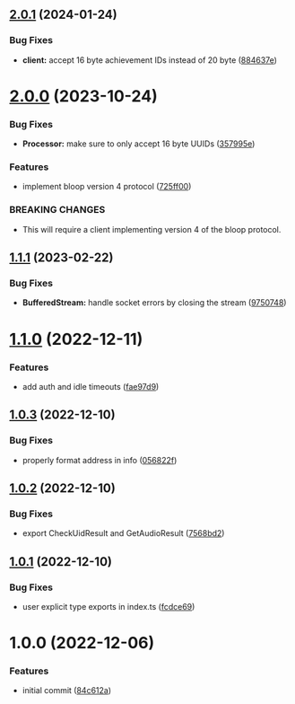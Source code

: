 ## [2.0.1](https://github.com/bloop-box/bloop-server-node/compare/v2.0.0...v2.0.1) (2024-01-24)


### Bug Fixes

* **client:** accept 16 byte achievement IDs instead of 20 byte ([884637e](https://github.com/bloop-box/bloop-server-node/commit/884637e4312064621deea467c08698a923b5d617))

# [2.0.0](https://github.com/bloop-box/bloop-server-node/compare/v1.1.1...v2.0.0) (2023-10-24)


### Bug Fixes

* **Processor:** make sure to only accept 16 byte UUIDs ([357995e](https://github.com/bloop-box/bloop-server-node/commit/357995ee91cdb23743b7d8ad9a8ff62892604f02))


### Features

* implement bloop version 4 protocol ([725ff00](https://github.com/bloop-box/bloop-server-node/commit/725ff007b24b80437ed1a925fc0c7274c2a09a5f))


### BREAKING CHANGES

* This will require a client implementing version 4 of the bloop
protocol.

## [1.1.1](https://github.com/bloop-box/bloop-server-node/compare/v1.1.0...v1.1.1) (2023-02-22)


### Bug Fixes

* **BufferedStream:** handle socket errors by closing the stream ([9750748](https://github.com/bloop-box/bloop-server-node/commit/97507486e9605122409a3f7438372b69d836d5ed))

# [1.1.0](https://github.com/bloop-box/bloop-server-node/compare/v1.0.3...v1.1.0) (2022-12-11)


### Features

* add auth and idle timeouts ([fae97d9](https://github.com/bloop-box/bloop-server-node/commit/fae97d9db1773a2d0f92c513ba917ec8b70e4460))

## [1.0.3](https://github.com/bloop-box/bloop-server-node/compare/v1.0.2...v1.0.3) (2022-12-10)


### Bug Fixes

* properly format address in info ([056822f](https://github.com/bloop-box/bloop-server-node/commit/056822f24c5f59886c5d970ed41b286d669e6d73))

## [1.0.2](https://github.com/bloop-box/bloop-server-node/compare/v1.0.1...v1.0.2) (2022-12-10)


### Bug Fixes

* export CheckUidResult and GetAudioResult ([7568bd2](https://github.com/bloop-box/bloop-server-node/commit/7568bd258ab27af8b914741a5ff84aacbbeb3fd1))

## [1.0.1](https://github.com/bloop-box/bloop-server-node/compare/v1.0.0...v1.0.1) (2022-12-10)


### Bug Fixes

* user explicit type exports in index.ts ([fcdce69](https://github.com/bloop-box/bloop-server-node/commit/fcdce6918de9be3b9017766df5f64052a66486f6))

# 1.0.0 (2022-12-06)


### Features

* initial commit ([84c612a](https://github.com/bloop-box/bloop-server-node/commit/84c612a512ecc61f6c518d502707371962306dbd))

